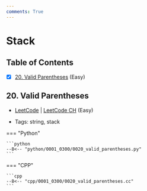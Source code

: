 ```yaml
---
comments: True
---
```


# Stack

## Table of Contents

- [x] [20. Valid Parentheses](https://leetcode.cn/problems/valid-parentheses/) (Easy)

## 20. Valid Parentheses

-   [LeetCode](https://leetcode.com/problems/valid-parentheses/) | [LeetCode CH](https://leetcode.cn/problems/valid-parentheses/) (Easy)

-   Tags: string, stack

=== "Python"

    ```python
    --8<-- "python/0001_0300/0020_valid_parentheses.py"
    ```


=== "CPP"

    ```cpp
    --8<-- "cpp/0001_0300/0020_valid_parentheses.cc"
    ```
